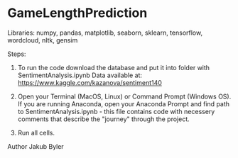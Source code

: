 # GameLengthPrediction

Libraries:
numpy, pandas, matplotlib, seaborn, sklearn, tensorflow, wordcloud, nltk, gensim

Steps:
1. To run the code download the database and put it into folder with SentimentAnalysis.ipynb Data available at: https://www.kaggle.com/kazanova/sentiment140

2. Open your Terminal (MacOS, Linux) or Command Prompt (Windows OS). If you are running Anaconda, open your Anaconda Prompt and find path to SentimentAnalysis.ipynb - this file contains code with necessery comments that describe the "journey" through the project.

3. Run all cells.

Author
Jakub Byler 

